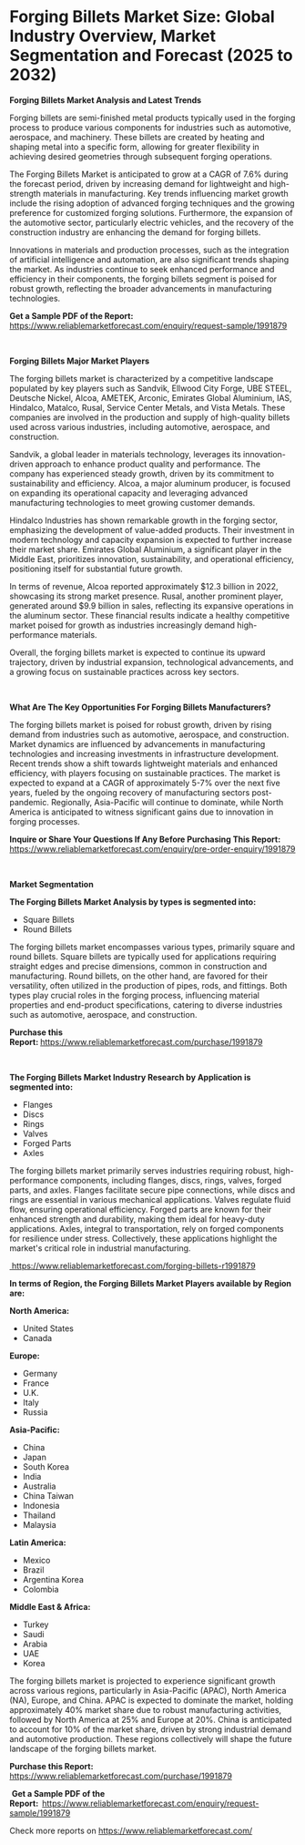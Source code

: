 <p><h1>Forging Billets Market Size: Global Industry Overview, Market Segmentation and Forecast (2025 to 2032)</h1></p><p><strong>Forging Billets Market Analysis and Latest Trends</strong></p>
<p><p>Forging billets are semi-finished metal products typically used in the forging process to produce various components for industries such as automotive, aerospace, and machinery. These billets are created by heating and shaping metal into a specific form, allowing for greater flexibility in achieving desired geometries through subsequent forging operations. </p><p>The Forging Billets Market is anticipated to grow at a CAGR of 7.6% during the forecast period, driven by increasing demand for lightweight and high-strength materials in manufacturing. Key trends influencing market growth include the rising adoption of advanced forging techniques and the growing preference for customized forging solutions. Furthermore, the expansion of the automotive sector, particularly electric vehicles, and the recovery of the construction industry are enhancing the demand for forging billets. </p><p>Innovations in materials and production processes, such as the integration of artificial intelligence and automation, are also significant trends shaping the market. As industries continue to seek enhanced performance and efficiency in their components, the forging billets segment is poised for robust growth, reflecting the broader advancements in manufacturing technologies.</p></p>
<p><strong>Get a Sample PDF of the Report:&nbsp;</strong> <a href="https://www.reliablemarketforecast.com/enquiry/request-sample/1991879?utm_campaign=3006&utm_medium=2&utm_source=Github&utm_content=ia&utm_term=31032025&utm_id=forging-billets">https://www.reliablemarketforecast.com/enquiry/request-sample/1991879</a></p>
<p>&nbsp;</p>
<p><strong>Forging Billets Major Market Players</strong></p>
<p><p>The forging billets market is characterized by a competitive landscape populated by key players such as Sandvik, Ellwood City Forge, UBE STEEL, Deutsche Nickel, Alcoa, AMETEK, Arconic, Emirates Global Aluminium, IAS, Hindalco, Matalco, Rusal, Service Center Metals, and Vista Metals. These companies are involved in the production and supply of high-quality billets used across various industries, including automotive, aerospace, and construction.</p><p>Sandvik, a global leader in materials technology, leverages its innovation-driven approach to enhance product quality and performance. The company has experienced steady growth, driven by its commitment to sustainability and efficiency. Alcoa, a major aluminum producer, is focused on expanding its operational capacity and leveraging advanced manufacturing technologies to meet growing customer demands.</p><p>Hindalco Industries has shown remarkable growth in the forging sector, emphasizing the development of value-added products. Their investment in modern technology and capacity expansion is expected to further increase their market share. Emirates Global Aluminium, a significant player in the Middle East, prioritizes innovation, sustainability, and operational efficiency, positioning itself for substantial future growth.</p><p>In terms of revenue, Alcoa reported approximately $12.3 billion in 2022, showcasing its strong market presence. Rusal, another prominent player, generated around $9.9 billion in sales, reflecting its expansive operations in the aluminum sector. These financial results indicate a healthy competitive market poised for growth as industries increasingly demand high-performance materials.</p><p>Overall, the forging billets market is expected to continue its upward trajectory, driven by industrial expansion, technological advancements, and a growing focus on sustainable practices across key sectors.</p></p>
<p>&nbsp;</p>
<p><strong>What Are The Key Opportunities For Forging Billets Manufacturers?</strong></p>
<p><p>The forging billets market is poised for robust growth, driven by rising demand from industries such as automotive, aerospace, and construction. Market dynamics are influenced by advancements in manufacturing technologies and increasing investments in infrastructure development. Recent trends show a shift towards lightweight materials and enhanced efficiency, with players focusing on sustainable practices. The market is expected to expand at a CAGR of approximately 5-7% over the next five years, fueled by the ongoing recovery of manufacturing sectors post-pandemic. Regionally, Asia-Pacific will continue to dominate, while North America is anticipated to witness significant gains due to innovation in forging processes.</p></p>
<p><strong>Inquire or Share Your Questions If Any Before Purchasing This Report:</strong> <a href="https://www.reliablemarketforecast.com/enquiry/pre-order-enquiry/1991879?utm_campaign=3006&utm_medium=2&utm_source=Github&utm_content=ia&utm_term=31032025&utm_id=forging-billets">https://www.reliablemarketforecast.com/enquiry/pre-order-enquiry/1991879</a></p>
<p>&nbsp;</p>
<p><strong>Market Segmentation</strong></p>
<p><strong>The Forging Billets Market Analysis by types is segmented into:</strong></p>
<p><ul><li>Square Billets</li><li>Round Billets</li></ul></p>
<p><p>The forging billets market encompasses various types, primarily square and round billets. Square billets are typically used for applications requiring straight edges and precise dimensions, common in construction and manufacturing. Round billets, on the other hand, are favored for their versatility, often utilized in the production of pipes, rods, and fittings. Both types play crucial roles in the forging process, influencing material properties and end-product specifications, catering to diverse industries such as automotive, aerospace, and construction.</p></p>
<p><strong>Purchase this Report:&nbsp;</strong><a href="https://www.reliablemarketforecast.com/purchase/1991879?utm_campaign=3006&utm_medium=2&utm_source=Github&utm_content=ia&utm_term=31032025&utm_id=forging-billets">https://www.reliablemarketforecast.com/purchase/1991879</a></p>
<p>&nbsp;</p>
<p><strong>The Forging Billets Market Industry Research by Application is segmented into:</strong></p>
<p><ul><li>Flanges</li><li>Discs</li><li>Rings</li><li>Valves</li><li>Forged Parts</li><li>Axles</li></ul></p>
<p><p>The forging billets market primarily serves industries requiring robust, high-performance components, including flanges, discs, rings, valves, forged parts, and axles. Flanges facilitate secure pipe connections, while discs and rings are essential in various mechanical applications. Valves regulate fluid flow, ensuring operational efficiency. Forged parts are known for their enhanced strength and durability, making them ideal for heavy-duty applications. Axles, integral to transportation, rely on forged components for resilience under stress. Collectively, these applications highlight the market's critical role in industrial manufacturing.</p></p>
<p><a href="https://www.reliablemarketforecast.com/forging-billets-r1991879?utm_campaign=3006&utm_medium=2&utm_source=Github&utm_content=ia&utm_term=31032025&utm_id=forging-billets">&nbsp;https://www.reliablemarketforecast.com/forging-billets-r1991879</a></p>
<p><strong>In terms of Region, the Forging Billets Market Players available by Region are:</strong></p>
<p>
    <p> <strong> North America: </strong>
        <ul>
            <li>United States</li>
            <li>Canada</li>
        </ul>
        </p> 
    <p> <strong> Europe: </strong>
        <ul>
            <li>Germany</li>
            <li>France</li>
            <li>U.K.</li>
            <li>Italy</li>
            <li>Russia</li>
        </ul>
        </p> 
    <p> <strong> Asia-Pacific: </strong>
        <ul>
            <li>China</li>
            <li>Japan</li>
            <li>South Korea</li>
            <li>India</li>
            <li>Australia</li>
            <li>China Taiwan</li>
            <li>Indonesia</li>
            <li>Thailand</li>
            <li>Malaysia</li>
        </ul>
        </p> 
    <p> <strong> Latin America: </strong>
        <ul>
            <li>Mexico</li>
            <li>Brazil</li>
            <li>Argentina Korea</li>
            <li>Colombia</li>
        </ul>
        </p> 
    <p> <strong> Middle East & Africa: </strong>
        <ul>
            <li>Turkey</li>
            <li>Saudi</li>
            <li>Arabia</li>
            <li>UAE</li>
            <li>Korea</li>
        </ul>
    </p>
    </p>
<p><p>The forging billets market is projected to experience significant growth across various regions, particularly in Asia-Pacific (APAC), North America (NA), Europe, and China. APAC is expected to dominate the market, holding approximately 40% market share due to robust manufacturing activities, followed by North America at 25% and Europe at 20%. China is anticipated to account for 10% of the market share, driven by strong industrial demand and automotive production. These regions collectively will shape the future landscape of the forging billets market.</p></p>
<p><strong>Purchase this Report: </strong><a href="https://www.reliablemarketforecast.com/purchase/1991879?utm_campaign=3006&utm_medium=2&utm_source=Github&utm_content=ia&utm_term=31032025&utm_id=forging-billets">https://www.reliablemarketforecast.com/purchase/1991879</a></p>
<p>&nbsp;<strong>Get a Sample PDF of the Report:&nbsp;&nbsp;</strong><a href="https://www.reliablemarketforecast.com/enquiry/request-sample/1991879?utm_campaign=3006&utm_medium=2&utm_source=Github&utm_content=ia&utm_term=31032025&utm_id=forging-billets">https://www.reliablemarketforecast.com/enquiry/request-sample/1991879</a></p>
<p><strong></strong></p>
<p>Check more reports on <a href="https://www.reliablemarketforecast.com/?utm_campaign=3006&utm_medium=2&utm_source=Github&utm_content=ia&utm_term=31032025&utm_id=forging-billets">https://www.reliablemarketforecast.com/</a></p>